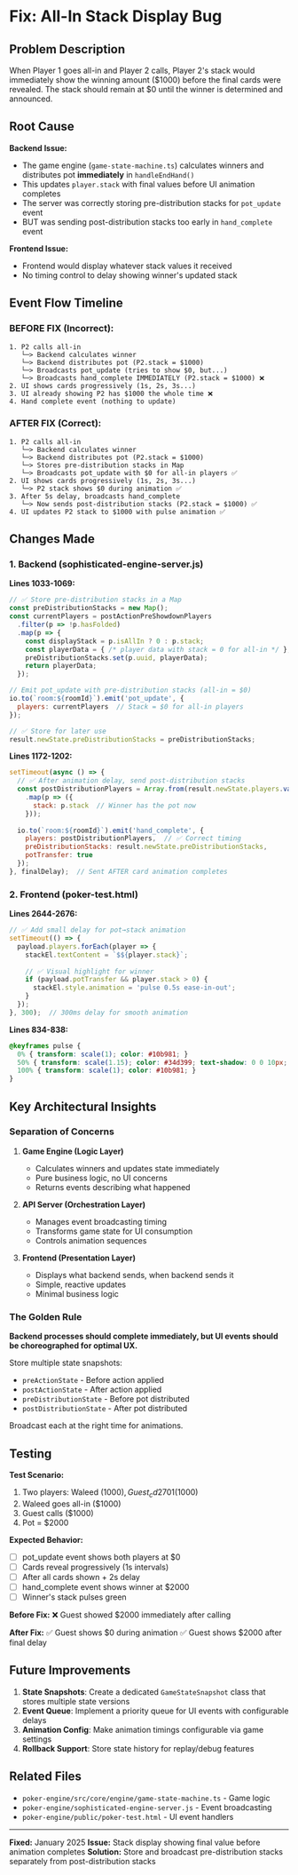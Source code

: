 # Fix: All-In Stack Display Bug

## Problem Description

When Player 1 goes all-in and Player 2 calls, Player 2's stack would immediately show the winning amount ($1000) before the final cards were revealed. The stack should remain at $0 until the winner is determined and announced.

## Root Cause

**Backend Issue:**
- The game engine (`game-state-machine.ts`) calculates winners and distributes pot **immediately** in `handleEndHand()`
- This updates `player.stack` with final values before UI animation completes
- The server was correctly storing pre-distribution stacks for `pot_update` event
- BUT was sending post-distribution stacks too early in `hand_complete` event

**Frontend Issue:**
- Frontend would display whatever stack values it received
- No timing control to delay showing winner's updated stack

## Event Flow Timeline

### BEFORE FIX (Incorrect):
```
1. P2 calls all-in
   └─> Backend calculates winner
   └─> Backend distributes pot (P2.stack = $1000)
   └─> Broadcasts pot_update (tries to show $0, but...)
   └─> Broadcasts hand_complete IMMEDIATELY (P2.stack = $1000) ❌
2. UI shows cards progressively (1s, 2s, 3s...)
3. UI already showing P2 has $1000 the whole time ❌
4. Hand complete event (nothing to update)
```

### AFTER FIX (Correct):
```
1. P2 calls all-in
   └─> Backend calculates winner
   └─> Backend distributes pot (P2.stack = $1000)
   └─> Stores pre-distribution stacks in Map
   └─> Broadcasts pot_update with $0 for all-in players ✅
2. UI shows cards progressively (1s, 2s, 3s...)
   └─> P2 stack shows $0 during animation ✅
3. After 5s delay, broadcasts hand_complete
   └─> Now sends post-distribution stacks (P2.stack = $1000) ✅
4. UI updates P2 stack to $1000 with pulse animation ✅
```

## Changes Made

### 1. Backend (sophisticated-engine-server.js)

**Lines 1033-1069:**
```javascript
// ✅ Store pre-distribution stacks in a Map
const preDistributionStacks = new Map();
const currentPlayers = postActionPreShowdownPlayers
  .filter(p => !p.hasFolded)
  .map(p => {
    const displayStack = p.isAllIn ? 0 : p.stack;
    const playerData = { /* player data with stack = 0 for all-in */ };
    preDistributionStacks.set(p.uuid, playerData);
    return playerData;
  });

// Emit pot_update with pre-distribution stacks (all-in = $0)
io.to(`room:${roomId}`).emit('pot_update', {
  players: currentPlayers  // Stack = $0 for all-in players
});

// ✅ Store for later use
result.newState.preDistributionStacks = preDistributionStacks;
```

**Lines 1172-1202:**
```javascript
setTimeout(async () => {
  // ✅ After animation delay, send post-distribution stacks
  const postDistributionPlayers = Array.from(result.newState.players.values())
    .map(p => ({
      stack: p.stack  // Winner has the pot now
    }));
  
  io.to(`room:${roomId}`).emit('hand_complete', {
    players: postDistributionPlayers,  // ✅ Correct timing
    preDistributionStacks: result.newState.preDistributionStacks,
    potTransfer: true
  });
}, finalDelay);  // Sent AFTER card animation completes
```

### 2. Frontend (poker-test.html)

**Lines 2644-2676:**
```javascript
// ✅ Add small delay for pot→stack animation
setTimeout(() => {
  payload.players.forEach(player => {
    stackEl.textContent = `$${player.stack}`;
    
    // ✅ Visual highlight for winner
    if (payload.potTransfer && player.stack > 0) {
      stackEl.style.animation = 'pulse 0.5s ease-in-out';
    }
  });
}, 300);  // 300ms delay for smooth animation
```

**Lines 834-838:**
```css
@keyframes pulse {
  0% { transform: scale(1); color: #10b981; }
  50% { transform: scale(1.15); color: #34d399; text-shadow: 0 0 10px; }
  100% { transform: scale(1); color: #10b981; }
}
```

## Key Architectural Insights

### Separation of Concerns

1. **Game Engine (Logic Layer)**
   - Calculates winners and updates state immediately
   - Pure business logic, no UI concerns
   - Returns events describing what happened

2. **API Server (Orchestration Layer)**
   - Manages event broadcasting timing
   - Transforms game state for UI consumption
   - Controls animation sequences

3. **Frontend (Presentation Layer)**
   - Displays what backend sends, when backend sends it
   - Simple, reactive updates
   - Minimal business logic

### The Golden Rule

**Backend processes should complete immediately, but UI events should be choreographed for optimal UX.**

Store multiple state snapshots:
- `preActionState` - Before action applied
- `postActionState` - After action applied
- `preDistributionState` - Before pot distributed
- `postDistributionState` - After pot distributed

Broadcast each at the right time for animations.

## Testing

**Test Scenario:**
1. Two players: Waleed ($1000), Guest_cd2701 ($1000)
2. Waleed goes all-in ($1000)
3. Guest calls ($1000)
4. Pot = $2000

**Expected Behavior:**
- [ ] pot_update event shows both players at $0
- [ ] Cards reveal progressively (1s intervals)
- [ ] After all cards shown + 2s delay
- [ ] hand_complete event shows winner at $2000
- [ ] Winner's stack pulses green

**Before Fix:**
❌ Guest showed $2000 immediately after calling

**After Fix:**
✅ Guest shows $0 during animation
✅ Guest shows $2000 after final delay

## Future Improvements

1. **State Snapshots**: Create a dedicated `GameStateSnapshot` class that stores multiple state versions
2. **Event Queue**: Implement a priority queue for UI events with configurable delays
3. **Animation Config**: Make animation timings configurable via game settings
4. **Rollback Support**: Store state history for replay/debug features

## Related Files

- `poker-engine/src/core/engine/game-state-machine.ts` - Game logic
- `poker-engine/sophisticated-engine-server.js` - Event broadcasting
- `poker-engine/public/poker-test.html` - UI event handlers

---

**Fixed:** January 2025
**Issue:** Stack display showing final value before animation completes
**Solution:** Store and broadcast pre-distribution stacks separately from post-distribution stacks

